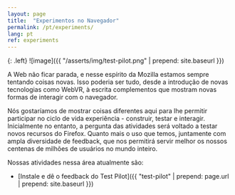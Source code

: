 ```yaml
---
layout: page
title:  "Experimentos no Navegador"
permalink: /pt/experiments/
lang: pt
ref: experiments
---
```


{: .left}
![image]({{ "/asserts/img/test-pilot.png" | prepend: site.baseurl }})

A Web não ficar parada, e nesse espírito da Mozilla estamos sempre tentando coisas novas. Isso poderia ser tudo, desde a introdução de novas tecnologias como WebVR, à escrita complementos que mostram novas formas de interagir com o navegador.

Nós gostaríamos de mostrar coisas diferentes aqui para lhe permitir participar no ciclo de vida experiência - construir, testar e interagir. Inicialmente no entanto, a pergunta das atividades será voltado a testar novos recursos do Firefox. Quanto mais o uso que temos, juntamente com ampla diversidade de feedback, que nos permitirá servir melhor os nossos centenas de milhões de usuários no mundo inteiro.

Nossas atividades nessa área atualmente são:

* [Instale e dê o feedback do Test Pilot]({{ "test-pilot" | prepend: page.url | prepend: site.baseurl }})
